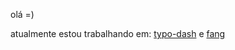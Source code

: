 olá =)

atualmente estou trabalhando em: [typo-dash](https://github.com/zenvv/typo-dash) e [fang](https://github.com/zenvv/fang)
